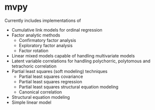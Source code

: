 # mvpy
Currently includes implementations of 
- Cumulative link models for ordinal regression
- Factor analytic methods
  - Confirmatory factor analysis
  - Exploratory factor analysis
  - Factor rotation
- Linear mixed models capable of handling multivariate models
- Latent variable correlations for handling polychorric, polytomous and tetrachoric correlation
- Partial least squares (soft modeling) techniques
  - Partial least squares covariance
  - Partial least squares regression
  - Partial least squares structural equation modeling
  - Canonical correlation
- Structural equation modeling
- Simple linear model
